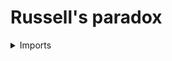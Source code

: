 #  Russell's paradox

<details><summary>Imports</summary>
```agda
module foundation.russells-paradox where

open import foundation.contractible-types
open import foundation.dependent-pair-types
open import foundation.empty-types
open import foundation.equivalences
open import foundation.functoriality-cartesian-product-types
open import foundation.functoriality-dependent-pair-types
open import foundation.identity-types
open import foundation.locally-small-types
open import foundation.negation
open import foundation.small-types
open import foundation.small-universes
open import foundation.surjective-maps
open import foundation.type-arithmetic-cartesian-product-types
open import foundation.type-arithmetic-dependent-pair-types
open import foundation.universe-levels

open import trees.multisets
open import trees.small-multisets
open import trees.universal-multiset
```
</details>

## Idea

Russells paradox arises when a set of all sets is assumed to exist. In Russell's paradox it is of no importance that the elementhood relation takes values in propositions. In other words, Russells paradox arises similarly if there is a multiset of all multisets. We will construct Russell's paradox from the assumption that a universe `U` is equivalent to a type `A : U`. We conclude that there can be no universe that is contained in itself. Furthermore, using replacement we show that for any type `A : U`, there is no surjective map `A → U`.

## Definition

### Russell's multiset

```agda
Russell : (l : Level) → 𝕍 (lsuc l)
Russell l =
  comprehension-𝕍
    ( universal-multiset-𝕍 l)
    ( λ X → X ∉-𝕍 X)
```

## Properties

### If a universe is small with respect to another universe, then Russells multiset is also small

```agda
is-small-Russell :
  {l1 l2 : Level} → is-small-universe l2 l1 → is-small-𝕍 l2 (Russell l1)
is-small-Russell {l1} {l2} H =
  is-small-comprehension-𝕍 l2
    { lsuc l1}
    { universal-multiset-𝕍 l1}
    { λ z → z ∉-𝕍 z}
    ( is-small-universal-multiset-𝕍 l2 H)
    ( λ X → is-small-∉-𝕍 l2 {l1} {X} {X} (K X) (K X))
  where
  K = is-small-multiset-𝕍 (λ A → pr2 H A)

resize-Russell :
  {l1 l2 : Level} → is-small-universe l2 l1 → 𝕍 l2
resize-Russell {l1} {l2} H =
  resize-𝕍 (Russell l1) (is-small-Russell H)

is-small-resize-Russell :
  {l1 l2 : Level} (H : is-small-universe l2 l1) →
  is-small-𝕍 (lsuc l1) (resize-Russell H)
is-small-resize-Russell {l1} {l2} H =
  is-small-resize-𝕍 (Russell l1) (is-small-Russell H)

equiv-Russell-in-Russell :
  {l1 l2 : Level} (H : is-small-universe l2 l1) →
  (Russell l1 ∈-𝕍 Russell l1) ≃ (resize-Russell H ∈-𝕍 resize-Russell H)
equiv-Russell-in-Russell H =
  equiv-elementhood-resize-𝕍 (is-small-Russell H) (is-small-Russell H)
```

### Russell's paradox obtained from the assumption that `U` is `U`-small

```agda
paradox-Russell : {l : Level} → ¬ (is-small l (UU l))
paradox-Russell {l} H =
  no-fixed-points-neg
    ( R ∈-𝕍 R)
    ( pair (map-equiv β) (map-inv-equiv β))

  where

  K : is-small-universe l l
  K = pair H (λ X → pair X id-equiv)

  R : 𝕍 (lsuc l)
  R = Russell l

  is-small-R : is-small-𝕍 l R
  is-small-R = is-small-Russell K

  R' : 𝕍 l
  R' = resize-Russell K

  is-small-R' : is-small-𝕍 (lsuc l) R'
  is-small-R' = is-small-resize-Russell K

  abstract
    p : resize-𝕍 R' is-small-R' ＝ R
    p = resize-resize-𝕍 is-small-R

  α : (R ∈-𝕍 R) ≃ (R' ∈-𝕍 R')
  α = equiv-Russell-in-Russell K

  abstract
    β : (R ∈-𝕍 R) ≃ (R ∉-𝕍 R)
    β = ( equiv-precomp α empty) ∘e
        ( ( left-unit-law-Σ-is-contr
            { B = λ t → (pr1 t) ∉-𝕍 (pr1 t)}
            ( is-contr-total-path' R')
            ( pair R' refl)) ∘e
          ( ( inv-assoc-Σ (𝕍 l) (λ t → t ＝ R') (λ t → (pr1 t) ∉-𝕍 (pr1 t))) ∘e
            ( ( equiv-tot
                ( λ t →
                  ( commutative-prod) ∘e
                  ( equiv-prod
                    ( id-equiv)
                    ( inv-equiv
                      ( ( equiv-concat'
                          _ ( p)) ∘e
                        ( eq-resize-𝕍
                          ( is-small-multiset-𝕍 is-small-lsuc t)
                          ( is-small-R'))))))) ∘e
              ( assoc-Σ
                ( 𝕍 l)
                ( λ t → t ∉-𝕍 t)
                ( λ t → ( resize-𝕍
                          ( pr1 t)
                          ( is-small-multiset-𝕍 is-small-lsuc (pr1 t))) ＝
                        ( R))))))
```

### There can be no surjective map `f : A → U` for any `A : U`

```agda
no-surjection-onto-universe :
  {l : Level} {A : UU l} (f : A → UU l) → ¬ (is-surjective f)
no-surjection-onto-universe f H =
  paradox-Russell
    ( is-small-is-surjective H
      ( is-small')
      ( is-locally-small-UU))
```
